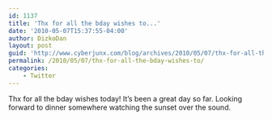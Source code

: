 ```yaml
---
id: 1137
title: 'Thx for all the bday wishes to...'
date: '2010-05-07T15:37:55-04:00'
author: DizkoDan
layout: post
guid: 'http://www.cyberjunx.com/blog/archives/2010/05/07/thx-for-all-the-bday-wishes-to/'
permalink: /2010/05/07/thx-for-all-the-bday-wishes-to/
categories:
    - Twitter
---
```


Thx for all the bday wishes today! It’s been a great day so far. Looking forward to dinner somewhere watching the sunset over the sound.